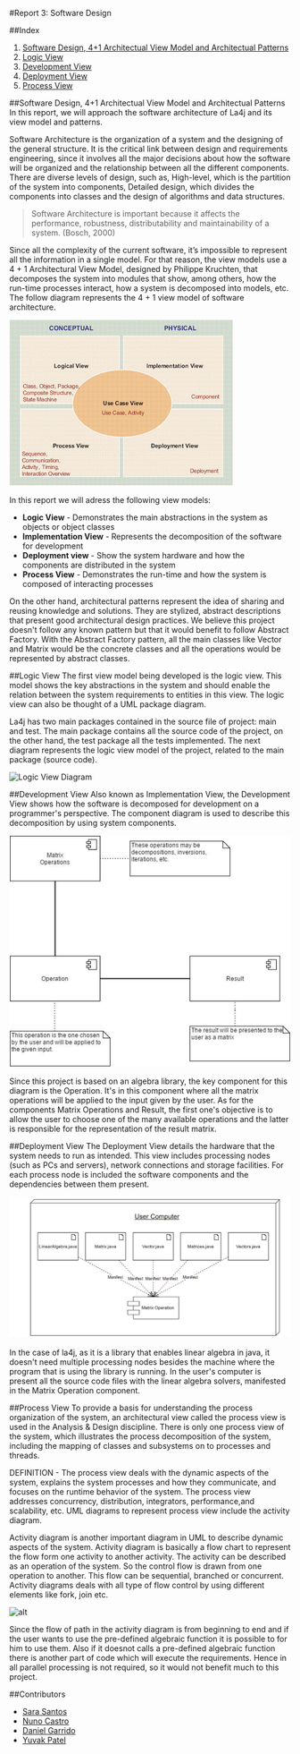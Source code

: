 #Report 3: Software Design

##Index
1. [Software Design, 4+1 Architectual View Model and Architectual Patterns](#Intro)
2. [Logic View](#LV)
3. [Development View](#DvV)
4. [Deployment View](#DpV)
5. [Process View](#PV)

##Software Design, 4+1 Architectual View Model and Architectual Patterns <a name="Intro"></a>
In this report, we will approach the software architecture of La4j and its view model and patterns. 

Software Architecture is the organization of a system and the designing of the general structure. It is the critical link between design and requirements engineering, since it involves all the major decisions about how the software will be organized and the relationship between all the different components.
There are diverse levels of design, such as, High-level, which is the partition of the system into components, Detailed design, which divides the components into classes and the design of algorithms and data structures.

> Software Architecture is important because it affects the performance, robustness, distributability and maintainability of a system.
> (Bosch, 2000)

Since all the complexity of the current software, it’s impossible to represent all the information in a single model. For that reason, the view models use a 4 + 1 Architectural View Model, designed by Philippe Kruchten, that decomposes the system into modules that show, among others, how the run-time processes interact, how a system is decomposed into models, etc.
The follow diagram represents the 4 + 1 view model of software architecture. 

![alt](https://github.com/nunomiguel1995/ESOF-la4j/blob/master/ESOF-docs/res/4plus1model.png)

In this report we will adress the following view models:
* **Logic View** - Demonstrates the main abstractions in the system as objects or object classes 
* **Implementation View** - Represents the decomposition of the software for development
* **Deployment view** - Show the system hardware and how the components are distributed in the system
* **Process View** - Demonstrates the run-time and how the system is composed of interacting processes

On the other hand, architectural patterns represent the idea of sharing and reusing knowledge and solutions. They are stylized, abstract descriptions that present good architectural design practices. We believe this project doesn't follow any known pattern but that it would benefit to follow Abstract Factory. With the Abstract Factory pattern, all the main classes like Vector and Matrix would be the concrete classes and all the operations would be represented by abstract classes.

##Logic View <a name="LV"></a>
The first view model being developed is the logic view. This model shows the key abstractions in the system and should enable the relation between the system requirements to entities in this view. The logic view can also be thought of a UML package diagram.

La4j has two main packages contained in the source file of project: main and test. The main package contains all the source code of the project, on the other hand, the test package all the tests implemented. The next diagram represents the logic view model of the project, related to the main package (source code).

![Logic View Diagram](https://github.com/nunomiguel1995/ESOF-la4j/blob/master/ESOF-docs/res/logicview.png)

##Development View <a name="DvV"></a>
Also known as Implementation View, the Development View shows how the software is decomposed for development on a programmer's perspective. The component diagram is used to describe this decomposition by using system components.

![Development View Diagram](https://github.com/nunomiguel1995/ESOF-la4j/blob/master/ESOF-docs/res/development_diagram.png)

Since this project is based on an algebra library, the key component for this diagram is the Operation. It's in this component where all the matrix operations will be applied to the input given by the user.
As for the components Matrix Operations and Result, the first one's objective is to allow the user to choose one of the many available operations and the latter is responsible for the representation of the result matrix.

##Deployment  View <a name="DpV"></a>
The Deployment View details the hardware that the system needs to run as intended. This view includes processing nodes (such as PCs and servers), network connections and storage facilities. For each process node is included the software components and the dependencies between them present.

![Deployment View Diagram](https://github.com/nunomiguel1995/ESOF-la4j/blob/master/ESOF-docs/res/deployment_view_diagram.png)

In the case of la4j, as it is a library that enables linear algebra in java, it doesn't need multiple processing nodes besides the machine where the program that is using the library is running. In the user's computer is present all the source code files with the linear algebra solvers, manifested in the Matrix Operation component.

##Process View <a name="PV"></a>
To provide a basis for understanding the process organization of the system, an architectural view called the process view is used in the Analysis & Design discipline. There is only one process view of the system, which illustrates the process decomposition of the system, including the mapping of classes and subsystems on to processes and threads.

DEFINITION - The process view deals with the dynamic aspects of the system, explains the system
processes and how they communicate, and focuses on the runtime behavior of the system.
The process view addresses concurrency, distribution, integrators, performance,and 
scalability, etc. UML diagrams to represent process view include the activity diagram.

Activity diagram is another important diagram in UML to describe dynamic aspects of the system. Activity diagram is basically a flow chart to represent the flow form one activity to another activity. The activity can be described as an operation of the system. So the control flow is drawn from one operation to another. This flow can be sequential, branched or concurrent. Activity diagrams deals with all type of flow control by using different elements like fork, join etc.



![alt](https://github.com/nunomiguel1995/ESOF-la4j/blob/master/ESOF-docs/res/process_view.png)

Since the flow of path in the activity diagram is from beginning to end and if the user wants to use the pre-defined algebraic function it is possible to for him to use them. Also if it doesnot calls a pre-defined algebraic function there is another part of code which will execute the requirements. Hence in all parallel processing is not required, so it would not benefit much to this project.



##Contributors
* [Sara Santos](https://github.com/sarasantos96)
* [Nuno Castro](https://github.com/nunomiguel1995)
* [Daniel Garrido](https://github.com/dalugoga)
* [Yuvak Patel](https://github.com/scorpio9847)
